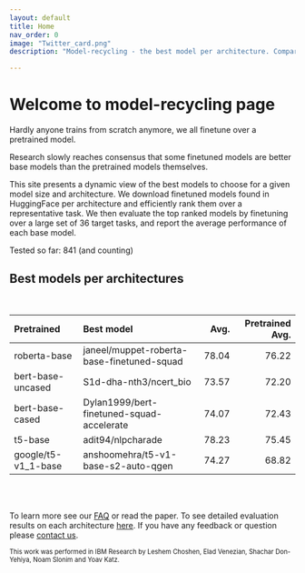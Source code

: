 ```yaml
---
layout: default
title: Home
nav_order: 0
image: "Twitter_card.png"
description: "Model-recycling - the best model per architecture. Comparing finetuned models from HF, as base models for future finetune on texts. "

---
```

# Welcome to model-recycling page

Hardly anyone trains from scratch anymore, we all finetune over a pretrained model. 

Research slowly reaches consensus that some finetuned models are better base models than the pretrained models 
themselves.

This site presents a dynamic view of the best models to choose for a given model size and architecture. We download
 finetuned models found in HuggingFace per architecture and efficiently rank them over a representative task.
 We then evaluate the top ranked models by finetuning over a large set of 36 target tasks, and report the average
 performance of each base model.

Tested so far: 841 (and counting)
## Best models per architectures
<br>

| Pretrained          | Best model                                 |   Avg. |   Pretrained Avg. |
|:--------------------|:-------------------------------------------|-------:|------------------:|
| roberta-base        | janeel/muppet-roberta-base-finetuned-squad |  78.04 |             76.22 |
| bert-base-uncased   | S1d-dha-nth3/ncert_bio                     |  73.57 |             72.20 |
| bert-base-cased     | Dylan1999/bert-finetuned-squad-accelerate  |  74.07 |             72.43 |
| t5-base             | adit94/nlpcharade                          |  78.23 |             75.45 |
| google/t5-v1_1-base | anshoomehra/t5-v1-base-s2-auto-qgen        |  74.27 |             68.82 |

<br>
<br>

To learn more see our [FAQ](faq) or read the paper.  To see detailed evaluation results on each architecture [here](Rankings).
If you have any feedback or question please [contact us](contact_us).

<span style="font-size:0.8em;">This work was performed in IBM Research by Leshem Choshen, Elad Venezian, Shachar Don-Yehiya, Noam Slonim and Yoav Katz.</span>
